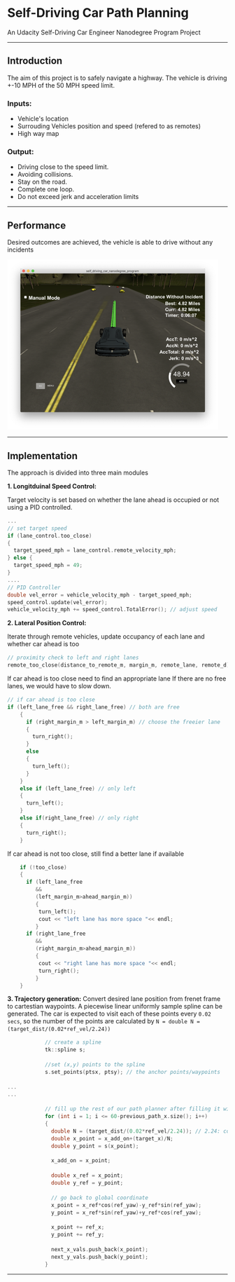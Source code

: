# Self-Driving Car Path Planning
An Udacity Self-Driving Car Engineer Nanodegree Program Project

---

## Introduction
The aim of this project is to safely navigate a highway. The vehicle is driving +-10 MPH of the 50 MPH speed limit. 

### Inputs:
 - Vehicle's location
 - Surrouding Vehicles position and speed (refered to as remotes)
 - High way map

### Output:
 - Driving close to the speed limit.
 - Avoiding collisions.
 - Stay on the road.
 - Complete one loop.
 - Do not exceed jerk and acceleration limits
---
## Performance
Desired outcomes are achieved, the vehicle is able to drive without any incidents

![](media/sim_screenshot.png)

---
## Implementation
The approach is divided into three main modules

**1. Longitduinal Speed Control:** 

Target velocity is set based on whether the lane ahead is occupied or not using a PID controlled. 
```cpp
...
// set target speed
if (lane_control.too_close)
{
  target_speed_mph = lane_control.remote_velocity_mph;
} else {
  target_speed_mph = 49;
}
....
// PID Controller
double vel_error = vehicle_velocity_mph - target_speed_mph;
speed_control.update(vel_error);
vehicle_velocity_mph += speed_control.TotalError(); // adjust speed
```

**2. Lateral Position Control:** 

Iterate through remote vehicles, update occupancy of each lane and whether car ahead is too
```cpp
// proximity check to left and right lanes
remote_too_close(distance_to_remote_m, margin_m, remote_lane, remote_d);
```
If car ahead is too close need to find an appropriate lane
If there are no free lanes, we would have to slow down.
```cpp
// if car ahead is too close
if (left_lane_free && right_lane_free) // both are free
    {
      if (right_margin_m > left_margin_m) // choose the freeier lane
      {
        turn_right();
      } 
      else 
      {
        turn_left();
      }
    }
    else if (left_lane_free) // only left
    { 
      turn_left();
    } 
    else if(right_lane_free) // only right
    {
      turn_right();
    }  
```

If car ahead is not too close, still find a better lane if available
```cpp
    if (!too_close) 
    {
      if (left_lane_free
         && 
         (left_margin_m>ahead_margin_m))
         {
          turn_left();
          cout << "left lane has more space "<< endl;
         } 
      if (right_lane_free
         && 
         (right_margin_m>ahead_margin_m))
         {
          cout << "right lane has more space "<< endl;
          turn_right();
         } 
    }
```

**3. Trajectory generation:** 
Convert desired lane position from frenet frame to cartestian waypoints. A piecewise linear uniformly sample spline can be generated. The car is expected to visit each of these points every `0.02 secs`, so the number of the points are calculated by `N = double N = (target_dist/(0.02*ref_vel/2.24))`

```cpp
            // create a spline
            tk::spline s;

            //set (x,y) points to the spline
            s.set_points(ptsx, ptsy); // the anchor points/waypoints

...
...

            // fill up the rest of our path planner after filling it with previous points, here we will always output 50 points
            for (int i = 1; i <= 60-previous_path_x.size(); i++)
            {
              double N = (target_dist/(0.02*ref_vel/2.24)); // 2.24: conversion to m/s
              double x_point = x_add_on+(target_x)/N;
              double y_point = s(x_point);

              x_add_on = x_point;

              double x_ref = x_point;
              double y_ref = y_point;

              // go back to global coordinate
              x_point = x_ref*cos(ref_yaw)-y_ref*sin(ref_yaw);
              y_point = x_ref*sin(ref_yaw)+y_ref*cos(ref_yaw);

              x_point += ref_x;
              y_point += ref_y;

              next_x_vals.push_back(x_point);
              next_y_vals.push_back(y_point);
            }
```            

---
